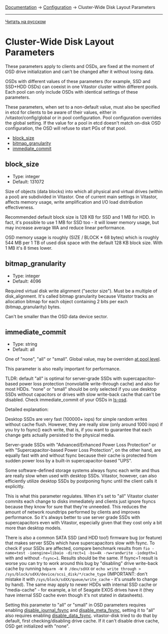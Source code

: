 [Documentation](../../README.md#documentation) → [Configuration](../config.en.md) → Cluster-Wide Disk Layout Parameters

-----

[Читать на русском](layout-cluster.ru.md)

# Cluster-Wide Disk Layout Parameters

These parameters apply to clients and OSDs, are fixed at the moment of OSD drive
initialization and can't be changed after it without losing data.

OSDs with different values of these parameters (for example, SSD and SSD+HDD
OSDs) can coexist in one Vitastor cluster within different pools. Each pool can
only include OSDs with identical settings of these parameters.

These parameters, when set to a non-default value, must also be specified in
etcd for clients to be aware of their values, either in /vitastor/config/global
or in pool configuration. Pool configuration overrides the global setting.
If the value for a pool in etcd doesn't match on-disk OSD configuration, the
OSD will refuse to start PGs of that pool.

- [block_size](#block_size)
- [bitmap_granularity](#bitmap_granularity)
- [immediate_commit](#immediate_commit)

## block_size

- Type: integer
- Default: 131072

Size of objects (data blocks) into which all physical and virtual drives
(within a pool) are subdivided in Vitastor. One of current main settings
in Vitastor, affects memory usage, write amplification and I/O load
distribution effectiveness.

Recommended default block size is 128 KB for SSD and 1 MB for HDD. In fact,
it's possible to use 1 MB for SSD too - it will lower memory usage, but
may increase average WA and reduce linear performance.

OSD memory usage is roughly (SIZE / BLOCK * 68 bytes) which is roughly
544 MB per 1 TB of used disk space with the default 128 KB block size.
With 1 MB it's 8 times lower.

## bitmap_granularity

- Type: integer
- Default: 4096

Required virtual disk write alignment ("sector size"). Must be a multiple
of disk_alignment. It's called bitmap granularity because Vitastor tracks
an allocation bitmap for each object containing 2 bits per each
(bitmap_granularity) bytes.

Can't be smaller than the OSD data device sector.

## immediate_commit

- Type: string
- Default: all

One of "none", "all" or "small". Global value, may be overriden [at pool level](pool.en.md#immediate_commit).

This parameter is also really important for performance.

TLDR: default "all" is optimal for server-grade SSDs with supercapacitor-based
power loss protection (nonvolatile write-through cache) and also for most HDDs.
"none" or "small" should be only selected if you use desktop SSDs without
capacitors or drives with slow write-back cache that can't be disabled. Check
immediate_commit of your OSDs in [ls-osd](../usage/cli.en.md#ls-osd).

Detailed explanation:

Desktop SSDs are very fast (100000+ iops) for simple random writes
without cache flush. However, they are really slow (only around 1000 iops)
if you try to fsync() each write, that is, if you want to guarantee that
each change gets actually persisted to the physical media.

Server-grade SSDs with "Advanced/Enhanced Power Loss Protection" or with
"Supercapacitor-based Power Loss Protection", on the other hand, are equally
fast with and without fsync because their cache is protected from sudden
power loss by a built-in supercapacitor-based "UPS".

Some software-defined storage systems always fsync each write and thus are
really slow when used with desktop SSDs. Vitastor, however, can also
efficiently utilize desktop SSDs by postponing fsync until the client calls
it explicitly.

This is what this parameter regulates. When it's set to "all" Vitastor
cluster commits each change to disks immediately and clients just
ignore fsyncs because they know for sure that they're unneeded. This reduces
the amount of network roundtrips performed by clients and improves
performance. So it's always better to use server grade SSDs with
supercapacitors even with Vitastor, especially given that they cost only
a bit more than desktop models.

There is also a common SATA SSD (and HDD too!) firmware bug (or feature)
that makes server SSDs which have supercapacitors slow with fsync. To check
if your SSDs are affected, compare benchmark results from `fio -name=test
-ioengine=libaio -direct=1 -bs=4k -rw=randwrite -iodepth=1` with and without
`-fsync=1`. Results should be the same. If fsync=1 result is worse you can
try to work around this bug by "disabling" drive write-back cache by running
`hdparm -W 0 /dev/sdXX` or `echo write through > /sys/block/sdXX/device/scsi_disk/*/cache_type`
(IMPORTANT: don't mistake it with `/sys/block/sdXX/queue/write_cache` - it's
unsafe to change by hand). The same may apply to newer HDDs with internal
SSD cache or "media-cache" - for example, a lot of Seagate EXOS drives have
it (they have internal SSD cache even though it's not stated in datasheets).

Setting this parameter to "all" or "small" in OSD parameters requires enabling
[disable_journal_fsync](layout-osd.en.md#disable_journal_fsync) and
[disable_meta_fsync](layout-osd.en.md#disable_meta_fsync), setting it to
"all" also requires enabling [disable_data_fsync](layout-osd.en.md#disable_data_fsync).
vitastor-disk tried to do that by default, first checking/disabling drive cache.
If it can't disable drive cache, OSD get initialized with "none".
